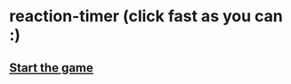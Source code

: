 # reaction-timer (click fast as you can :)

## [Start the game](https://lomochenko.github.io/reaction-timer/ "reaction timer game")

